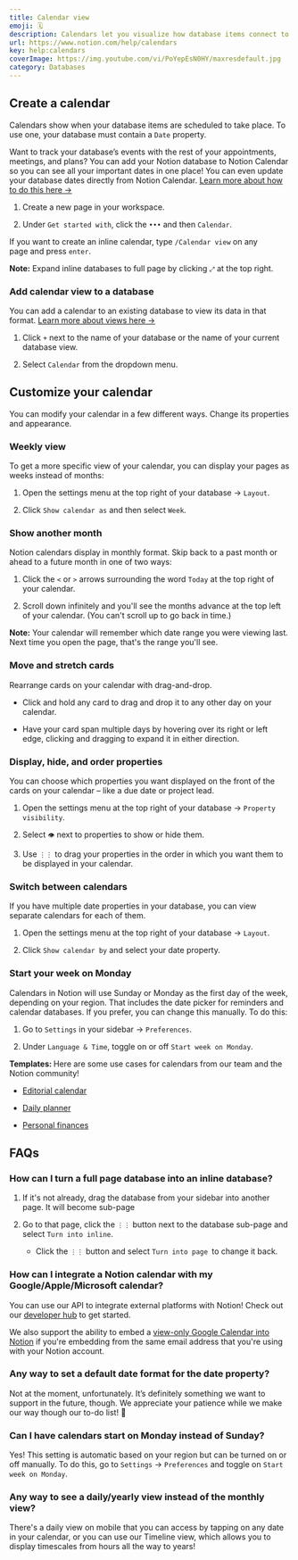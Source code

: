 ```yaml
---
title: Calendar view
emoji: 🗓
description: Calendars let you visualize how database items connect to certain dates. Use one when you want a bird's-eye view for important launch dates, multi-day events, or even projects spanning multiple months 🗓️
url: https://www.notion.com/help/calendars
key: help:calendars
coverImage: https://img.youtube.com/vi/PoYepEsN0HY/maxresdefault.jpg
category: Databases
---
```


## Create a calendar

Calendars show when your database items are scheduled to take place. To use one, your database must contain a `Date` property.

Want to track your database’s events with the rest of your appointments, meetings, and plans? You can add your Notion database to Notion Calendar so you can see all your important dates in one place! You can even update your database dates directly from Notion Calendar. [Learn more about how to do this here →](https://www.notion.com/help/use-notion-calendar-with-notion)

1. Create a new page in your workspace.

2. Under `Get started with`, click the `•••` and then `Calendar`.

If you want to create an inline calendar, type `/Calendar view` on any page and press `enter`.

**Note:** Expand inline databases to full page by clicking `⤢` at the top right.

### Add calendar view to a database

You can add a calendar to an existing database to view its data in that format. [Learn more about views here →](https://www.notion.com/help/views-filters-and-sorts)

1. Click `+` next to the name of your database or the name of your current database view.

2. Select `Calendar` from the dropdown menu.

## Customize your calendar

You can modify your calendar in a few different ways. Change its properties and appearance.

### Weekly view

To get a more specific view of your calendar, you can display your pages as weeks instead of months:

1. Open the settings menu at the top right of your database → `Layout`.

2. Click `Show calendar as` and then select `Week`.

### Show another month

Notion calendars display in monthly format. Skip back to a past month or ahead to a future month in one of two ways:

1. Click the `<` or `>` arrows surrounding the word `Today` at the top right of your calendar.

2. Scroll down infinitely and you'll see the months advance at the top left of your calendar. (You can't scroll up to go back in time.)

**Note:** Your calendar will remember which date range you were viewing last. Next time you open the page, that's the range you'll see.

### Move and stretch cards

Rearrange cards on your calendar with drag-and-drop.

* Click and hold any card to drag and drop it to any other day on your calendar.

* Have your card span multiple days by hovering over its right or left edge, clicking and dragging to expand it in either direction.

### Display, hide, and order properties

You can choose which properties you want displayed on the front of the cards on your calendar – like a due date or project lead.

1. Open the settings menu at the top right of your database → `Property visibility`.

2. Select `👁️` next to properties to show or hide them.

3. Use `⋮⋮` to drag your properties in the order in which you want them to be displayed in your calendar.

### Switch between calendars

If you have multiple date properties in your database, you can view separate calendars for each of them.

1. Open the settings menu at the top right of your database → `Layout`.

2. Click `Show calendar by` and select your date property.

### Start your week on Monday

Calendars in Notion will use Sunday or Monday as the first day of the week, depending on your region. That includes the date picker for reminders and calendar databases. If you prefer, you can change this manually. To do this:

1. Go to `Settings` in your sidebar → `Preferences`.

2. Under `Language & Time`, toggle on or off `Start week on Monday`.

**Templates:&#x20;**&#x48;ere are some use cases for calendars from our team and the Notion community!

* [Editorial calendar](https://www.notion.com/12dfe41956cf498fa8fcefa3e0319c72)

* [Daily planner](https://www.notion.com/Daily-planner-50cd76c05c20498fac7b7a34051125cf)

* [Personal finances](https://www.notion.com/Personal-finances-6d2762d47e8544f4adcd5977c8410592)


## FAQs

### How can I turn a full page database into an inline database?

1. If it's not already, drag the database from your sidebar into another page. It will become sub-page

2. Go to that page, c<!-- -->lick the `⋮⋮` button next to the database sub-page and select `Turn into inline`.

   * Click the `⋮⋮` button and select `Turn into page `to change it back.


### How can I integrate a Notion calendar with my Google/Apple/Microsoft calendar?

You can use our API to integrate external platforms with Notion! Check out our [developer hub](https://developers.notion.com/) to get started.

We also support the ability to embed a [view-only Google Calendar into Notion](https://www.notion.com/Embed-Google-Calendar-f1dd42e7071d495ca6764d03c1d2972e) if you're embedding from the same email address that you're using with your Notion account.


### Any way to set a default date format for the date property?

Not at the moment, unfortunately. It’s definitely something we want to support in the future, though. We appreciate your patience while we make our way though our to-do list! 🙏


### Can I have calendars start on Monday instead of Sunday?

Yes! This setting is automatic based on your region but can be turned on or off manually. To do this, go to `Settings` → `Preferences` and toggle on `Start week on Monday`.


### Any way to see a daily/yearly view instead of the monthly view?

There's a daily view on mobile that you can access by tapping on any date in your calendar, or you can use our Timeline view, which allows you to display timescales from hours all the way to years!
